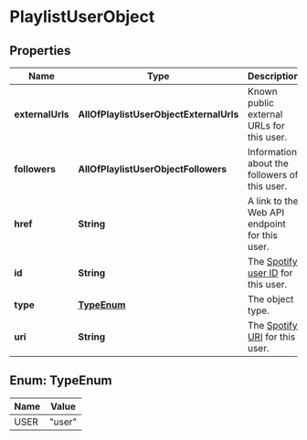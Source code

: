 # PlaylistUserObject

## Properties
Name | Type | Description | Notes
------------ | ------------- | ------------- | -------------
**externalUrls** | **AllOfPlaylistUserObjectExternalUrls** | Known public external URLs for this user.  |  [optional]
**followers** | **AllOfPlaylistUserObjectFollowers** | Information about the followers of this user.  |  [optional]
**href** | **String** | A link to the Web API endpoint for this user.  |  [optional]
**id** | **String** | The [Spotify user ID](/documentation/web-api/concepts/spotify-uris-ids) for this user.  |  [optional]
**type** | [**TypeEnum**](#TypeEnum) | The object type.  |  [optional]
**uri** | **String** | The [Spotify URI](/documentation/web-api/concepts/spotify-uris-ids) for this user.  |  [optional]

<a name="TypeEnum"></a>
## Enum: TypeEnum
Name | Value
---- | -----
USER | &quot;user&quot;
